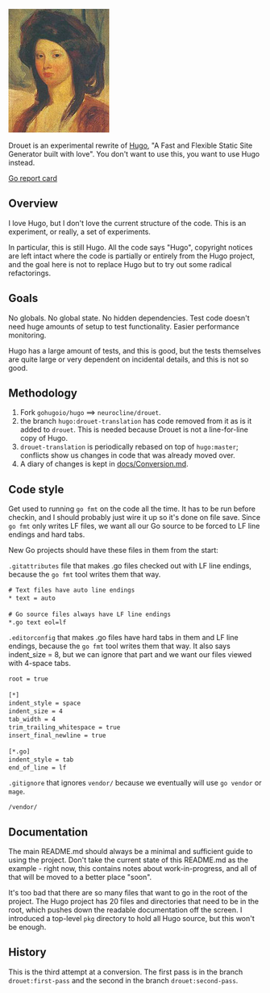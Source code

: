 [![Drouet](https://raw.githubusercontent.com/neurocline/drouet/master/docs/drouet.png)](https://en.wikipedia.org/wiki/Juliette_Drouet)

Drouet is an experimental rewrite of [Hugo](https://github.com/gohugoio/hugo), "A Fast and Flexible Static Site Generator built with love". You don't want to use this, you want to use Hugo instead.

[Go report card](https://goreportcard.com/report/github.com/neurocline/drouet)

## Overview

I love Hugo, but I don't love the current structure of the code. This is an experiment,
or really, a set of experiments.

In particular, this is still Hugo. All the code says "Hugo", copyright notices are left intact
where the code is partially or entirely from the Hugo project, and the goal here is not to
replace Hugo but to try out some radical refactorings.

## Goals

No globals. No global state. No hidden dependencies. Test code doesn't need huge amounts
of setup to test functionality. Easier performance monitoring.

Hugo has a large amount of tests, and this is good, but the tests themselves are quite
large or very dependent on incidental details, and this is not so good.

## Methodology

1. Fork `gohugoio/hugo` ==> `neurocline/drouet`.
2. the branch `hugo:drouet-translation` has code removed from it as is it added to `drouet`. This is needed because Drouet is not a line-for-line copy of Hugo.
3. `drouet-translation` is periodically rebased on top of `hugo:master`; conflicts show us changes in code that was already moved over.
4. A diary of changes is kept in [docs/Conversion.md](docs/Conversion.md).

## Code style

Get used to running `go fmt` on the code all the time. It has to be run before checkin,
and I should probably just wire it up so it's done on file save. Since `go fmt` only writes LF files,
we want all our Go source to be forced to LF line endings and hard tabs.

New Go projects should have these files in them from the start:

`.gitattributes` file that makes .go files checked out with LF line endings, because the `go fmt`
tool writes them that way.

```
# Text files have auto line endings
* text = auto

# Go source files always have LF line endings
*.go text eol=lf
```

`.editorconfig` that makes .go files have hard tabs in them and LF line endings, because the `go
fmt` tool writes them that way. It also says indent_size = 8, but we can ignore that part and we
want our files viewed with 4-space tabs.

```
root = true

[*]
indent_style = space
indent_size = 4
tab_width = 4
trim_trailing_whitespace = true
insert_final_newline = true

[*.go]
indent_style = tab
end_of_line = lf
```

`.gitignore` that ignores `vendor/` because we eventually will use `go vendor` or `mage`.

```
/vendor/
```

## Documentation

The main README.md should always be a minimal and sufficient guide to using the project.
Don't take the current state of this README.md as the example - right now, this contains
notes about work-in-progress, and all of that will be moved to a better place "soon".

It's too bad that there are so many files that want to go in the root of the project. The
Hugo project has 20 files and directories that need to be in the root, which pushes down
the readable documentation off the screen. I introduced a top-level `pkg` directory to
hold all Hugo source, but this won't be enough.

## History

This is the third attempt at a conversion. The first pass is in the branch `drouet:first-pass`
and the second in the branch `drouet:second-pass`.
